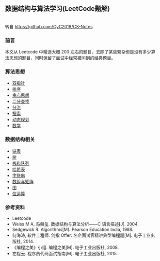 ## 数据结构与算法学习(LeetCode题解)

<br>转自 https://github.com/CyC2018/CS-Notes

### 前言

本文从 Leetcode 中精选大概 200 左右的题目，去除了某些繁杂但是没有多少算法思想的题目，同时保留了面试中经常被问到的经典题目。

### 算法思想

- [双指针](/docs/Leetcode%20题解%20-%20双指针.md)
- [排序](/docs/Leetcode%20题解%20-%20排序.md)
- [贪心思想](/docs/Leetcode%20题解%20-%20贪心思想.md)
- [二分查找](/docs/Leetcode%20题解%20-%20二分查找.md)
- [分治](/docs/Leetcode%20题解%20-%20分治.md)
- [搜索](/docs/Leetcode%20题解%20-%20搜索.md)
- [动态规划](/docs/Leetcode%20题解%20-%20动态规划.md)
- [数学](/docs/Leetcode%20题解%20-%20数学.md)

### 数据结构相关

- [链表](/docs/Leetcode%20题解%20-%20链表.md)
- [树](/docs/Leetcode%20题解%20-%20树.md)
- [栈和队列](/docs/Leetcode%20题解%20-%20栈和队列.md)
- [哈希表](/docs/Leetcode%20题解%20-%20哈希表.md)
- [字符串](/docs/Leetcode%20题解%20-%20字符串.md)
- [数组与矩阵](/docs/Leetcode%20题解%20-%20数组与矩阵.md)
- [图](/docs/Leetcode%20题解%20-%20图.md)
- [位运算](/docs/Leetcode%20题解%20-%20位运算.md)

### 参考资料

- Leetcode
- Weiss M A, 冯舜玺. 数据结构与算法分析——C 语言描述[J]. 2004.
- Sedgewick R. Algorithms[M]. Pearson Education India, 1988.
- 何海涛, 软件工程师. 剑指 Offer: 名企面试官精讲典型编程题[M]. 电子工业出版社, 2014.
- 《编程之美》小组. 编程之美[M]. 电子工业出版社, 2008.
- 左程云. 程序员代码面试指南[M]. 电子工业出版社, 2015.